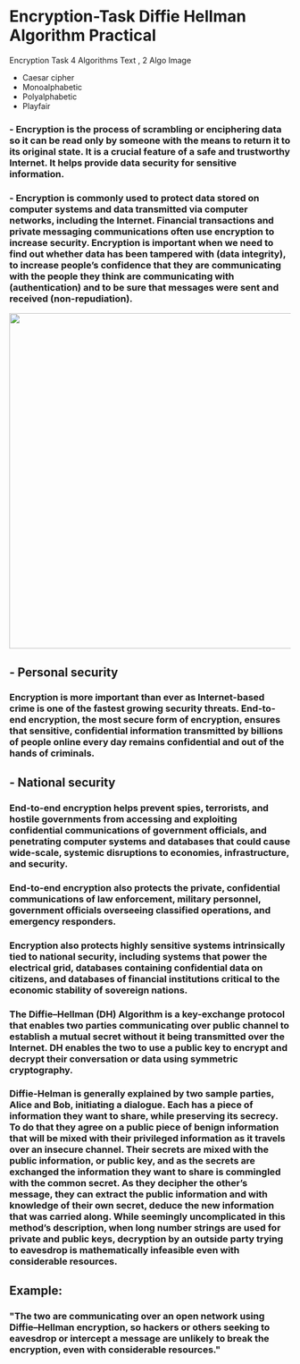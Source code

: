 # Encryption-Task Diffie Hellman Algorithm Practical 
Encryption Task 4 Algorithms Text , 2 Algo Image


- Caesar cipher
- Monoalphabetic 
- Polyalphabetic
- Playfair





### - Encryption is the process of scrambling or enciphering data so it can be read only by someone with the means to return it to its original state. It is a crucial feature of a safe and trustworthy Internet. It helps provide data security for sensitive information. 

### - Encryption is commonly used to protect data stored on computer systems and data transmitted via computer networks, including the Internet. Financial transactions and private messaging communications often use encryption to increase security. Encryption is important when we need to find out whether data has been tampered with (data integrity), to increase people’s confidence that they are communicating with the people they think are communicating with (authentication) and to be sure that messages were sent and received (non-repudiation).


<img width="600" src="https://www.internetsociety.org/wp-content/uploads/2021/05/ISOC_MOZ_FEST_Decrypted_Text-13.png">

## - Personal security
### Encryption is more important than ever as Internet-based crime is one of the fastest growing security threats. End-to-end encryption, the most secure form of encryption, ensures that sensitive, confidential information transmitted by billions of people online every day remains confidential and out of the hands of criminals.


## - National security
### End-to-end encryption helps prevent spies, terrorists, and hostile governments from accessing and exploiting confidential communications of government officials, and penetrating computer systems and databases that could cause wide-scale, systemic disruptions to economies, infrastructure, and security. 

### End-to-end encryption also protects the private, confidential communications of law enforcement, military personnel, government officials overseeing classified operations, and emergency responders. 

### Encryption also protects highly sensitive systems intrinsically tied to national security, including systems that power the electrical grid, databases containing confidential data on citizens, and databases of financial institutions critical to the economic stability of sovereign nations.

### The Diffie–Hellman (DH) Algorithm is a key-exchange protocol that enables two parties communicating over public channel to establish a mutual secret without it being transmitted over the Internet. DH enables the two to use a public key to encrypt and decrypt their conversation or data using symmetric cryptography.

### Diffie-Helman is generally explained by two sample parties, Alice and Bob, initiating a dialogue. Each has a piece of information they want to share, while preserving its secrecy. To do that they agree on a public piece of benign information that will be mixed with their privileged information as it travels over an insecure channel. Their secrets are mixed with the public information, or public key, and as the secrets are exchanged the information they want to share is commingled with the common secret. As they decipher the other’s message, they can extract the public information and with knowledge of their own secret, deduce the new information that was carried along. While seemingly uncomplicated in this method’s description, when long number strings are used for private and public keys, decryption by an outside party trying to eavesdrop is mathematically infeasible even with considerable resources.

## Example:
### "The two are communicating over an open network using Diffie–Hellman encryption, so hackers or others seeking to eavesdrop or intercept a message are unlikely to break the encryption, even with considerable resources."

